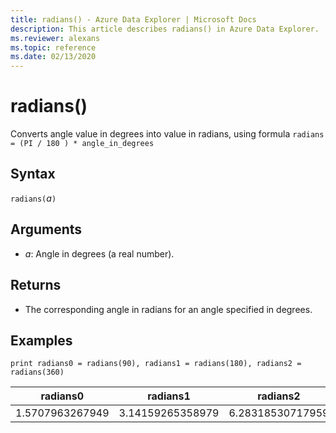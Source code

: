 ```yaml
---
title: radians() - Azure Data Explorer | Microsoft Docs
description: This article describes radians() in Azure Data Explorer.
ms.reviewer: alexans
ms.topic: reference
ms.date: 02/13/2020
---
```

# radians()

Converts angle value in degrees into value in radians, using formula `radians = (PI / 180 ) * angle_in_degrees`

## Syntax

`radians(`*a*`)`

## Arguments

* *a*: Angle in degrees (a real number).

## Returns

* The corresponding angle in radians for an angle specified in degrees. 

## Examples

```kusto
print radians0 = radians(90), radians1 = radians(180), radians2 = radians(360) 

```

|radians0|radians1|radians2|
|---|---|---|
|1.5707963267949|3.14159265358979|6.28318530717959|